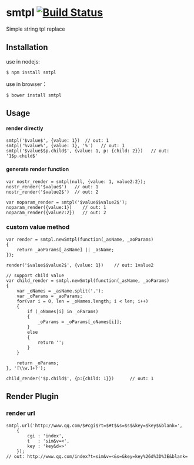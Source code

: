 smtpl   [![Build Status](https://travis-ci.org/Bacra/smtpl.svg?branch=master)](https://travis-ci.org/Bacra/smtpl)
=====

Simple string tpl replace


## Installation

use in nodejs:

	$ npm install smtpl

use in browser：

	$ bower install smtpl


## Usage

#### render directly

	smtpl('$value$', {value: 1})  // out: 1
	smtpl('%value%', {value: 1}, '%')   // out: 1
	smtpl('$value$$p.child$', {value: 1, p: {child: 2}})   // out: '1$p.child$'


#### generate render function

	var nostr_render = smtpl(null, {value: 1, value2:2});
	nostr_render('$value$')   // out: 1
	nostr_render('$value2$')  // out: 2

	var noparam_render = smtpl('$value$$value2$');
	noparam_render({value:1})    // out: 1
	noparam_render({value2:2})   // out: 2


### custom value method

	var render = smtpl.newSmtpl(function(_asName, _aoParams)
	{
		return _aoParams[_asName] || _asName;
	});

	render('$value$$value2$', {value: 1})    // out: 1value2
	
	// support child value
	var child_render = smtpl.newSmtpl(function(_asName, _aoParams)
	{
		var _oNames = _asName.split('.');
		var _oParams = _aoParams;
		for(var i = 0, len = _oNames.length; i < len; i++)
		{
			if (_oNames[i] in _oParams)
			{
				_oParams = _oParams[_oNames[i]];
			}
			else
			{
				return '';
			}
		}

		return _oParams;
	}, '[\\w.]+?');

	child_render('$p.child$', {p:{child: 1}})      // out: 1


## Render Plugin

### render url

	smtpl.url('http://www.qq.com/$#cgi$?t=$#t$&s=$s$&key=$key$&blank=',
		{
			cgi	: 'index',
			t	: 'sim&v=<',
			key	: 'key&d=>'
		});
	// out: http://www.qq.com/index?t=sim&v=<&s=&key=key%26d%3D%3E&blank=


